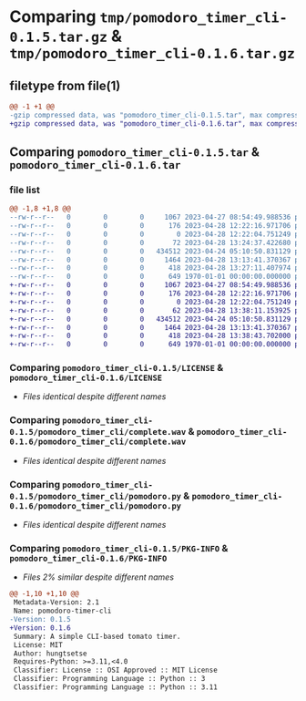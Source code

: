 # Comparing `tmp/pomodoro_timer_cli-0.1.5.tar.gz` & `tmp/pomodoro_timer_cli-0.1.6.tar.gz`

## filetype from file(1)

```diff
@@ -1 +1 @@
-gzip compressed data, was "pomodoro_timer_cli-0.1.5.tar", max compression
+gzip compressed data, was "pomodoro_timer_cli-0.1.6.tar", max compression
```

## Comparing `pomodoro_timer_cli-0.1.5.tar` & `pomodoro_timer_cli-0.1.6.tar`

### file list

```diff
@@ -1,8 +1,8 @@
--rw-r--r--   0        0        0     1067 2023-04-27 08:54:49.988536 pomodoro_timer_cli-0.1.5/LICENSE
--rw-r--r--   0        0        0      176 2023-04-28 12:22:16.971706 pomodoro_timer_cli-0.1.5/README.md
--rw-r--r--   0        0        0        0 2023-04-28 12:22:04.751249 pomodoro_timer_cli-0.1.5/pomodoro_timer_cli/__init__.py
--rw-r--r--   0        0        0       72 2023-04-28 13:24:37.422680 pomodoro_timer_cli-0.1.5/pomodoro_timer_cli/__main__.py
--rw-r--r--   0        0        0   434512 2023-04-24 05:10:50.831129 pomodoro_timer_cli-0.1.5/pomodoro_timer_cli/complete.wav
--rw-r--r--   0        0        0     1464 2023-04-28 13:13:41.370367 pomodoro_timer_cli-0.1.5/pomodoro_timer_cli/pomodoro.py
--rw-r--r--   0        0        0      418 2023-04-28 13:27:11.407974 pomodoro_timer_cli-0.1.5/pyproject.toml
--rw-r--r--   0        0        0      649 1970-01-01 00:00:00.000000 pomodoro_timer_cli-0.1.5/PKG-INFO
+-rw-r--r--   0        0        0     1067 2023-04-27 08:54:49.988536 pomodoro_timer_cli-0.1.6/LICENSE
+-rw-r--r--   0        0        0      176 2023-04-28 12:22:16.971706 pomodoro_timer_cli-0.1.6/README.md
+-rw-r--r--   0        0        0        0 2023-04-28 12:22:04.751249 pomodoro_timer_cli-0.1.6/pomodoro_timer_cli/__init__.py
+-rw-r--r--   0        0        0       62 2023-04-28 13:38:11.153925 pomodoro_timer_cli-0.1.6/pomodoro_timer_cli/__main__.py
+-rw-r--r--   0        0        0   434512 2023-04-24 05:10:50.831129 pomodoro_timer_cli-0.1.6/pomodoro_timer_cli/complete.wav
+-rw-r--r--   0        0        0     1464 2023-04-28 13:13:41.370367 pomodoro_timer_cli-0.1.6/pomodoro_timer_cli/pomodoro.py
+-rw-r--r--   0        0        0      418 2023-04-28 13:38:43.702000 pomodoro_timer_cli-0.1.6/pyproject.toml
+-rw-r--r--   0        0        0      649 1970-01-01 00:00:00.000000 pomodoro_timer_cli-0.1.6/PKG-INFO
```

### Comparing `pomodoro_timer_cli-0.1.5/LICENSE` & `pomodoro_timer_cli-0.1.6/LICENSE`

 * *Files identical despite different names*

### Comparing `pomodoro_timer_cli-0.1.5/pomodoro_timer_cli/complete.wav` & `pomodoro_timer_cli-0.1.6/pomodoro_timer_cli/complete.wav`

 * *Files identical despite different names*

### Comparing `pomodoro_timer_cli-0.1.5/pomodoro_timer_cli/pomodoro.py` & `pomodoro_timer_cli-0.1.6/pomodoro_timer_cli/pomodoro.py`

 * *Files identical despite different names*

### Comparing `pomodoro_timer_cli-0.1.5/PKG-INFO` & `pomodoro_timer_cli-0.1.6/PKG-INFO`

 * *Files 2% similar despite different names*

```diff
@@ -1,10 +1,10 @@
 Metadata-Version: 2.1
 Name: pomodoro-timer-cli
-Version: 0.1.5
+Version: 0.1.6
 Summary: A simple CLI-based tomato timer.
 License: MIT
 Author: hungtsetse
 Requires-Python: >=3.11,<4.0
 Classifier: License :: OSI Approved :: MIT License
 Classifier: Programming Language :: Python :: 3
 Classifier: Programming Language :: Python :: 3.11
```

